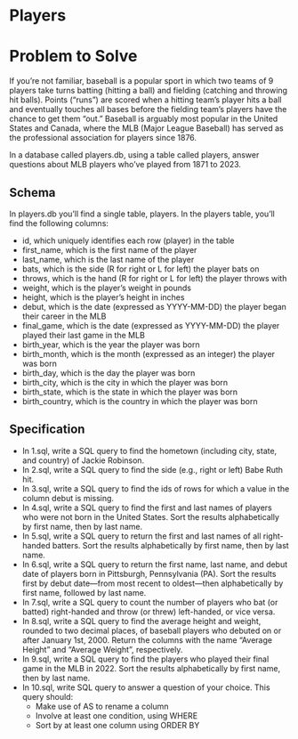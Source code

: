 # Players

# Problem to Solve

If you’re not familiar, baseball is a popular sport in which two teams of 9 players take turns batting (hitting a ball) and fielding (catching and throwing hit balls). Points (“runs”) are scored when a hitting team’s player hits a ball and eventually touches all bases before the fielding team’s players have the chance to get them “out.” Baseball is arguably most popular in the United States and Canada, where the MLB (Major League Baseball) has served as the professional association for players since 1876.

In a database called players.db, using a table called players, answer questions about MLB players who’ve played from 1871 to 2023.


## Schema

In players.db you’ll find a single table, players. In the players table, you’ll find the following columns:

- id, which uniquely identifies each row (player) in the table
- first_name, which is the first name of the player
- last_name, which is the last name of the player
- bats, which is the side (R for right or L for left) the player bats on
- throws, which is the hand (R for right or L for left) the player throws with
- weight, which is the player’s weight in pounds
- height, which is the player’s height in inches
- debut, which is the date (expressed as YYYY-MM-DD) the player began their career in the MLB
- final_game, which is the date (expressed as YYYY-MM-DD) the player played their last game in the MLB
- birth_year, which is the year the player was born
- birth_month, which is the month (expressed as an integer) the player was born
- birth_day, which is the day the player was born
- birth_city, which is the city in which the player was born
- birth_state, which is the state in which the player was born
- birth_country, which is the country in which the player was born

## Specification

- In 1.sql, write a SQL query to find the hometown (including city, state, and country) of Jackie Robinson.
- In 2.sql, write a SQL query to find the side (e.g., right or left) Babe Ruth hit.
- In 3.sql, write a SQL query to find the ids of rows for which a value in the column debut is missing.
- In 4.sql, write a SQL query to find the first and last names of players who were not born in the United States. Sort the results alphabetically by first name, then by last name.
- In 5.sql, write a SQL query to return the first and last names of all right-handed batters. Sort the results alphabetically by first name, then by last name.
- In 6.sql, write a SQL query to return the first name, last name, and debut date of players born in Pittsburgh, Pennsylvania (PA). Sort the results first by debut date—from most recent to oldest—then alphabetically by first name, followed by last name.
- In 7.sql, write a SQL query to count the number of players who bat (or batted) right-handed and throw (or threw) left-handed, or vice versa.
- In 8.sql, write a SQL query to find the average height and weight, rounded to two decimal places, of baseball players who debuted on or after January 1st, 2000. Return the columns with the name “Average Height” and “Average Weight”, respectively.
- In 9.sql, write a SQL query to find the players who played their final game in the MLB in 2022. Sort the results alphabetically by first name, then by last name.
- In 10.sql, write SQL query to answer a question of your choice. This query should:
  - Make use of AS to rename a column
  - Involve at least one condition, using WHERE
  - Sort by at least one column using ORDER BY
